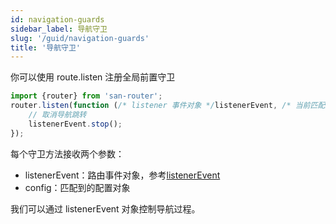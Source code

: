 ```yaml
---
id: navigation-guards
sidebar_label: 导航守卫
slug: '/guid/navigation-guards'
title: '导航守卫'
---
```


你可以使用 route.listen 注册全局前置守卫
```javascript
import {router} from 'san-router';
router.listen(function (/* listener 事件对象 */listenerEvent, /* 当前匹配到的路由配置 */config) {
    // 取消导航跳转
    listenerEvent.stop();
});
```

每个守卫方法接收两个参数：

- listenerEvent：路由事件对象，参考[listenerEvent](/san-router/docs/data-structure#listenerevent)
- config：匹配到的配置对象

我们可以通过 listenerEvent 对象控制导航过程。
